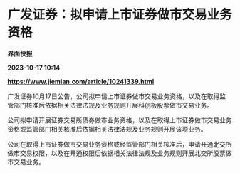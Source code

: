 # 广发证券：拟申请上市证券做市交易业务资格
**界面快报**

**2023-10-17 10:14**

**https://www.jiemian.com/article/10241339.html**

广发证券10月17日公告，公司拟申请上市证券做市交易业务资格，以及在取得监管部门核准后依据相关法律法规及业务规则开展科创板股票做市交易业务。

公司拟申请开展证券交易所债券做市业务资格，以及在取得上市证券做市交易业务资格或监管部门相关核准后依据相关法律法规及业务规则开展该项业务。

公司在取得上市证券做市交易业务资格或经监管部门相关核准后，申请开通北交所做市交易权限，以及在开通权限后依据相关法律法规及业务规则开展北交所股票做市交易业务。